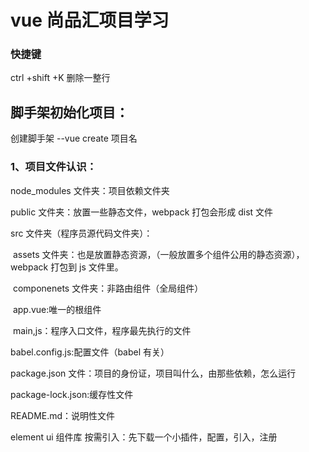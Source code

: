 # vue 尚品汇项目学习

### 快捷键

ctrl +shift +K 删除一整行

## 脚手架初始化项目：

创建脚手架 --vue create 项目名

### 1、项目文件认识：

node_modules 文件夹：项目依赖文件夹

public 文件夹：放置一些静态文件，webpack 打包会形成 dist 文件

src 文件夹（程序员源代码文件夹）：

​ assets 文件夹：也是放置静态资源，（一般放置多个组件公用的静态资源），webpack 打包到 js 文件里。

​ componenets 文件夹：非路由组件（全局组件）

​ app.vue:唯一的根组件

​ main,js：程序入口文件，程序最先执行的文件

babel.config.js:配置文件（babel 有关）

package.json 文件：项目的身份证，项目叫什么，由那些依赖，怎么运行

package-lock.json:缓存性文件

README.md：说明性文件

element ui 组件库
按需引入：先下载一个小插件，配置，引入，注册
